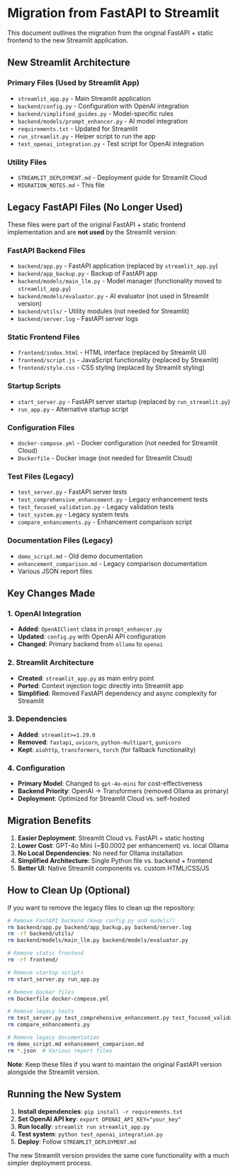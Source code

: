 # Migration from FastAPI to Streamlit

This document outlines the migration from the original FastAPI + static frontend to the new Streamlit application.

## New Streamlit Architecture

### Primary Files (Used by Streamlit App)
- `streamlit_app.py` - Main Streamlit application
- `backend/config.py` - Configuration with OpenAI integration
- `backend/simplified_guides.py` - Model-specific rules
- `backend/models/prompt_enhancer.py` - AI model integration
- `requirements.txt` - Updated for Streamlit
- `run_streamlit.py` - Helper script to run the app
- `test_openai_integration.py` - Test script for OpenAI integration

### Utility Files
- `STREAMLIT_DEPLOYMENT.md` - Deployment guide for Streamlit Cloud
- `MIGRATION_NOTES.md` - This file

## Legacy FastAPI Files (No Longer Used)

These files were part of the original FastAPI + static frontend implementation and are **not used** by the Streamlit version:

### FastAPI Backend Files
- `backend/app.py` - FastAPI application (replaced by `streamlit_app.py`)
- `backend/app_backup.py` - Backup of FastAPI app
- `backend/models/main_llm.py` - Model manager (functionality moved to `streamlit_app.py`)
- `backend/models/evaluator.py` - AI evaluator (not used in Streamlit version)
- `backend/utils/` - Utility modules (not needed for Streamlit)
- `backend/server.log` - FastAPI server logs

### Static Frontend Files
- `frontend/index.html` - HTML interface (replaced by Streamlit UI)
- `frontend/script.js` - JavaScript functionality (replaced by Streamlit)
- `frontend/style.css` - CSS styling (replaced by Streamlit styling)

### Startup Scripts
- `start_server.py` - FastAPI server startup (replaced by `run_streamlit.py`)
- `run_app.py` - Alternative startup script

### Configuration Files
- `docker-compose.yml` - Docker configuration (not needed for Streamlit Cloud)
- `Dockerfile` - Docker image (not needed for Streamlit Cloud)

### Test Files (Legacy)
- `test_server.py` - FastAPI server tests
- `test_comprehensive_enhancement.py` - Legacy enhancement tests
- `test_focused_validation.py` - Legacy validation tests
- `test_system.py` - Legacy system tests
- `compare_enhancements.py` - Enhancement comparison script

### Documentation Files (Legacy)
- `demo_script.md` - Old demo documentation
- `enhancement_comparison.md` - Legacy comparison documentation
- Various JSON report files

## Key Changes Made

### 1. OpenAI Integration
- **Added**: `OpenAIClient` class in `prompt_enhancer.py`
- **Updated**: `config.py` with OpenAI API configuration
- **Changed**: Primary backend from `ollama` to `openai`

### 2. Streamlit Architecture
- **Created**: `streamlit_app.py` as main entry point
- **Ported**: Context injection logic directly into Streamlit app
- **Simplified**: Removed FastAPI dependency and async complexity for Streamlit

### 3. Dependencies
- **Added**: `streamlit>=1.29.0`
- **Removed**: `fastapi`, `uvicorn`, `python-multipart`, `gunicorn`
- **Kept**: `aiohttp`, `transformers`, `torch` (for fallback functionality)

### 4. Configuration
- **Primary Model**: Changed to `gpt-4o-mini` for cost-effectiveness
- **Backend Priority**: OpenAI → Transformers (removed Ollama as primary)
- **Deployment**: Optimized for Streamlit Cloud vs. self-hosted

## Migration Benefits

1. **Easier Deployment**: Streamlit Cloud vs. FastAPI + static hosting
2. **Lower Cost**: GPT-4o Mini (~$0.0002 per enhancement) vs. local Ollama
3. **No Local Dependencies**: No need for Ollama installation
4. **Simplified Architecture**: Single Python file vs. backend + frontend
5. **Better UI**: Native Streamlit components vs. custom HTML/CSS/JS

## How to Clean Up (Optional)

If you want to remove the legacy files to clean up the repository:

```bash
# Remove FastAPI backend (keep config.py and models/)
rm backend/app.py backend/app_backup.py backend/server.log
rm -rf backend/utils/
rm backend/models/main_llm.py backend/models/evaluator.py

# Remove static frontend
rm -rf frontend/

# Remove startup scripts
rm start_server.py run_app.py

# Remove Docker files
rm Dockerfile docker-compose.yml

# Remove legacy tests
rm test_server.py test_comprehensive_enhancement.py test_focused_validation.py test_system.py
rm compare_enhancements.py

# Remove legacy documentation
rm demo_script.md enhancement_comparison.md
rm *.json  # Various report files
```

**Note**: Keep these files if you want to maintain the original FastAPI version alongside the Streamlit version.

## Running the New System

1. **Install dependencies**: `pip install -r requirements.txt`
2. **Set OpenAI API key**: `export OPENAI_API_KEY="your_key"`
3. **Run locally**: `streamlit run streamlit_app.py`
4. **Test system**: `python test_openai_integration.py`
5. **Deploy**: Follow `STREAMLIT_DEPLOYMENT.md`

The new Streamlit version provides the same core functionality with a much simpler deployment process.